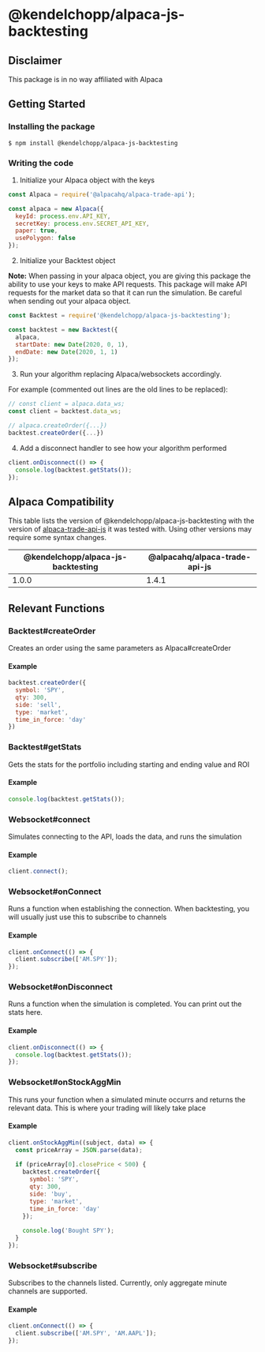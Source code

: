 # @kendelchopp/alpaca-js-backtesting
## Disclaimer
This package is in no way affiliated with Alpaca

## Getting Started
### Installing the package
```
$ npm install @kendelchopp/alpaca-js-backtesting
```

### Writing the code
1. Initialize your Alpaca object with the keys

```JavaScript
const Alpaca = require('@alpacahq/alpaca-trade-api');

const alpaca = new Alpaca({
  keyId: process.env.API_KEY,
  secretKey: process.env.SECRET_API_KEY,
  paper: true,
  usePolygon: false
});
```

2. Initialize your Backtest object

**Note:** When passing in your alpaca object, you are giving this package the ability to use your keys to make API requests. This package will make API requests for the market data so that it can run the simulation. Be careful when sending out your alpaca object.

```JavaScript
const Backtest = require('@kendelchopp/alpaca-js-backtesting');

const backtest = new Backtest({
  alpaca,
  startDate: new Date(2020, 0, 1),
  endDate: new Date(2020, 1, 1)
});
```

3. Run your algorithm replacing Alpaca/websockets accordingly. 

For example (commented out lines are the old lines to be replaced):
```JavaScript
// const client = alpaca.data_ws;
const client = backtest.data_ws;

// alpaca.createOrder({...})
backtest.createOrder({...})
```

4. Add a disconnect handler to see how your algorithm performed

```JavaScript
client.onDisconnect(() => {
  console.log(backtest.getStats());
});
```

## Alpaca Compatibility
This table lists the version of @kendelchopp/alpaca-js-backtesting with the version of [alpaca-trade-api-js](https://github.com/alpacahq/alpaca-trade-api-js) it was tested with. Using other versions may require some syntax changes.

| @kendelchopp/alpaca-js-backtesting | @alpacahq/alpaca-trade-api-js |
| ---------------------------------- | ----------------------------- |
| 1.0.0                              | 1.4.1                         |

## Relevant Functions
### Backtest#createOrder
Creates an order using the same parameters as Alpaca#createOrder

#### Example
```JavaScript
backtest.createOrder({
  symbol: 'SPY',
  qty: 300,
  side: 'sell',
  type: 'market',
  time_in_force: 'day'
})
```

### Backtest#getStats
Gets the stats for the portfolio including starting and ending value and ROI

#### Example
```JavaScript
console.log(backtest.getStats());
```

### Websocket#connect
Simulates connecting to the API, loads the data, and runs the simulation

#### Example
```JavaScript
client.connect();
```

### Websocket#onConnect
Runs a function when establishing the connection. When backtesting, you will usually just use this to subscribe to channels

#### Example
```JavaScript
client.onConnect(() => {
  client.subscribe(['AM.SPY']);
});
```

### Websocket#onDisconnect
Runs a function when the simulation is completed. You can print out the stats here.

#### Example
```JavaScript
client.onDisconnect(() => {
  console.log(backtest.getStats());
});
```

### Websocket#onStockAggMin
This runs your function when a simulated minute occurrs and returns the relevant data. This is where your trading will likely take place

#### Example
```JavaScript
client.onStockAggMin((subject, data) => {
  const priceArray = JSON.parse(data);
  
  if (priceArray[0].closePrice < 500) {
    backtest.createOrder({
      symbol: 'SPY',
      qty: 300,
      side: 'buy',
      type: 'market',
      time_in_force: 'day'
    });
    
    console.log('Bought SPY');
  }
});
```

### Websocket#subscribe
Subscribes to the channels listed. Currently, only aggregate minute channels are supported.

#### Example
```JavaScript
client.onConnect(() => {
  client.subscribe(['AM.SPY', 'AM.AAPL']);
});
```
